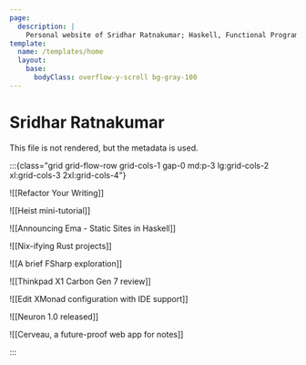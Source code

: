 ```yaml
---
page:
  description: |
    Personal website of Sridhar Ratnakumar; Haskell, Functional Programming, Blockchain, Quebec, Canada.
template:
  name: /templates/home
  layout:
    base:
      bodyClass: overflow-y-scroll bg-gray-100
---
```


# Sridhar Ratnakumar

This file is not rendered, but the metadata is used.

:::{class="grid grid-flow-row grid-cols-1 gap-0 md:p-3 lg:grid-cols-2 xl:grid-cols-3 2xl:grid-cols-4"}

![[Refactor Your Writing]]

![[Heist mini-tutorial]]

![[Announcing Ema - Static Sites in Haskell]]

![[Nix-ifying Rust projects]]

![[A brief FSharp exploration]]

![[Thinkpad X1 Carbon Gen 7 review]]

![[Edit XMonad configuration with IDE support]]

![[Neuron 1.0 released]]

![[Cerveau, a future-proof web app for notes]]

:::

